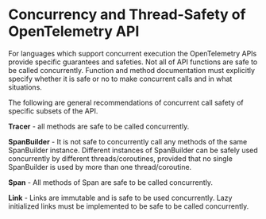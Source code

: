 # Concurrency and Thread-Safety of OpenTelemetry API

For languages which support concurrent execution the OpenTelemetry APIs provide specific guarantees and safeties.
Not all of API functions are safe to be called concurrently.
Function and method documentation must explicitly specify whether it is safe or no to make concurrent calls and in what situations.

The following are general recommendations of concurrent call safety of specific subsets of the API.

**Tracer** - all methods are safe to be called concurrently.

**SpanBuilder** - It is not safe to concurrently call any methods of the same SpanBuilder instance.
Different instances of SpanBuilder can be safely used concurrently by different threads/coroutines, provided that no single SpanBuilder is used by more than one thread/coroutine.

**Span** - All methods of Span are safe to be called concurrently.

**Link** - Links are immutable and is safe to be used concurrently.
Lazy initialized links must be implemented to be safe to be called concurrently.
